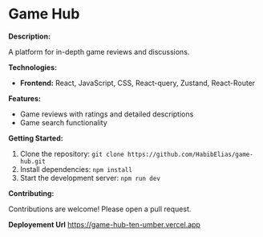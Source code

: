 # Game Hub

**Description:**

A platform for in-depth game reviews and discussions.

**Technologies:**

* **Frontend:** React, JavaScript, CSS, React-query, Zustand, React-Router 

**Features:**

* Game reviews with ratings and detailed descriptions
* Game search functionality

**Getting Started:**

1. Clone the repository: `git clone https://github.com/HabibElias/game-hub.git`
2. Install dependencies: `npm install`
3. Start the development server: `npm run dev`

**Contributing:**

Contributions are welcome! Please open a pull request.

**Deployement Url**
https://game-hub-ten-umber.vercel.app
